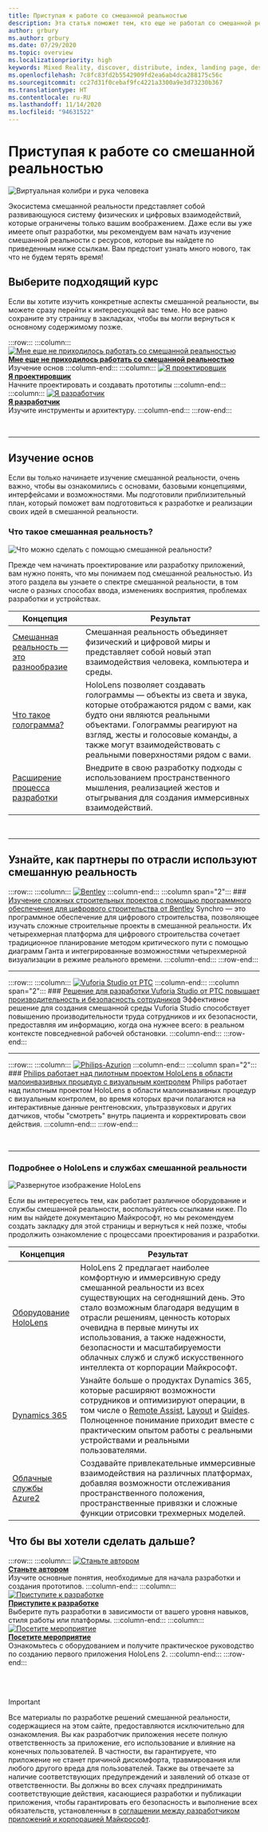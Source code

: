 ```yaml
---
title: Приступая к работе со смешанной реальностью
description: Эта статья поможет тем, кто еще не работал со смешанной реальностью, узнать, что это такое, и понять ее возможности.
author: grbury
ms.author: grbury
ms.date: 07/29/2020
ms.topic: overview
ms.localizationpriority: high
keywords: Mixed Reality, discover, distribute, index, landing page, design, development, tutorials, sample apps, fundamentals, case studies, resources, HoloLens how-to, Open source projects
ms.openlocfilehash: 7c8fc83fd2b5542909fd2ea6ab4dca288175c56c
ms.sourcegitcommit: cc27d31f0cebaf9fc4221a3300a9e3d73230b367
ms.translationtype: HT
ms.contentlocale: ru-RU
ms.lasthandoff: 11/14/2020
ms.locfileid: "94631522"
---
```

# <a name="get-started-with-mixed-reality"></a>Приступая к работе со смешанной реальностью

![Виртуальная колибри и рука человека](images/01_MixedReality.png)

Экосистема смешанной реальности представляет собой развивающуюся систему физических и цифровых взаимодействий, которые ограничены только вашим воображением. Даже если вы уже имеете опыт разработки, мы рекомендуем вам начать изучение смешанной реальности с ресурсов, которые вы найдете по приведенным ниже ссылкам. Вам предстоит узнать много нового, так что не будем терять время! 

## <a name="choose-your-track"></a>Выберите подходящий курс

Если вы хотите изучить конкретные аспекты смешанной реальности, вы можете сразу перейти к интересующей вас теме. Но все равно сохраните эту страницу в закладках, чтобы вы могли вернуться к основному содержимому позже.

:::row:::
    :::column:::
       [![Мне еще не приходилось работать со смешанной реальностью](images/Tile-New.jpg)](#understand-the-basics)<br>
        **[Мне еще не приходилось работать со смешанной реальностью](#understand-the-basics)**<br>
        Изучение основ
    :::column-end:::
    :::column:::
       [![Я проектировщик](images/Tile-Create.jpg)](../design/design.md)<br>
        **[Я проектировщик](../design/design.md)**<br>
        Начните проектировать и создавать прототипы
    :::column-end:::
    :::column:::
       [![Я разработчик](images/Tile-Develop.jpg)](../develop/development.md)<br>
        **[Я разработчик](../develop/development.md)**<br>
        Изучите инструменты и архитектуру.
    :::column-end:::
:::row-end:::

<br>

---

## <a name="understand-the-basics"></a>Изучение основ

Если вы только начинаете изучение смешанной реальности, очень важно, чтобы вы ознакомились с основами, базовыми концепциями, интерфейсами и возможностями. Мы подготовили приблизительный план, который поможет вам подготовиться к разработке и реализации своих идей в смешанной реальности.

### <a name="what-is-mixed-reality"></a>Что такое смешанная реальность?

![Что можно сделать с помощью смешанной реальности?](images/HLS19_remoteAssistHologram_001.jpg)

Прежде чем начинать проектирование или разработку приложений, вам нужно понять, что мы понимаем под смешанной реальностью. Из этого раздела вы узнаете о спектре смешанной реальности, в том числе о разных способах ввода, изменениях восприятия, проблемах разработки и устройствах. 

|  Концепция  |  Результат  |
| --- | --- |
| [Смешанная реальность — это разнообразие](../discover/mixed-reality.md) | Смешанная реальность объединяет физический и цифровой миры и представляет собой новый этап взаимодействия человека, компьютера и среды. |
| [Что такое голограмма?](../discover/hologram.md) | HoloLens позволяет создавать голограммы — объекты из света и звука, которые отображаются рядом с вами, как будто они являются реальными объектами. Голограммы реагируют на взгляд, жесты и голосовые команды, а также могут взаимодействовать с реальными поверхностями рядом с вами. |
| [Расширение процесса разработки](../discover/case-study-expanding-the-design-process-for-mixed-reality.md) | Внедрите в свою разработку подходы с использованием пространственного мышления, реализацией жестов и отыгрывания для создания иммерсивных взаимодействий.  |

<br>

---

## <a name="see-how-industry-partners-are-using-mixed-reality"></a>Узнайте, как партнеры по отрасли используют смешанную реальность

:::row:::
    :::column:::
       [![Bentley](images/Bentley-Synchro1.jpg)](https://binged.it/31AR3kP)
    :::column-end:::
    :::column span="2":::
        ### <a name="view-complex-construction-projects-with-bentleys-digital-construction-software"></a>[Изучение сложных строительных проектов с помощью программного обеспечения для цифрового строительства от Bentley](https://binged.it/31AR3kP)
        Synchro — это программное обеспечение для цифрового строительства, позволяющее изучать сложные строительные проекты в смешанной реальности. Их четырехмерная платформа для цифрового строительства сочетает традиционное планирование методом критического пути с помощью диаграмм Ганта и интегрированные возможностями четырехмерной визуализации в режиме реального времени.
    :::column-end:::
:::row-end:::

---

:::row:::
    :::column:::
       [![Vuforia Studio от PTC](images/PTC-Vuforia-Studio1.jpg)](https://binged.it/31ARrjh)
    :::column-end:::
    :::column span="2":::
        ### <a name="ptcs-vuforia-studio-authoring-solution-promotes-workforce-productivity-and-safety"></a>[Решение для разработки Vuforia Studio от PTC повышает производительность и безопасность сотрудников](https://binged.it/31ARrjh)
        Эффективное решение для создания смешанной среды Vuforia Studio способствует повышению производительности труда сотрудников и их безопасности, предоставляя им информацию, когда она нужнее всего: в реальном контексте повседневной рабочей обстановки.
    :::column-end:::
:::row-end:::

---

:::row:::
    :::column:::
       [![Philips-Azurion](images/Philips-Azurion1.jpg)](https://binged.it/31B1RiR)
    :::column-end:::
    :::column span="2":::
        ### <a name="philips-is-piloting-hololens-in-the-domain-of-image-guided-minimally-invasive-procedures"></a>[Philips работает над пилотным проектом HoloLens в области малоинвазивных процедур с визуальным контролем](https://binged.it/31B1RiR)
        Philips работает над пилотным проектом HoloLens в области малоинвазивных процедур с визуальным контролем, во время которых врачи полагаются на интерактивные данные рентгеновских, ультразвуковых и других датчиков, чтобы "смотреть" внутрь пациента и корректировать свои действия.
    :::column-end:::
:::row-end:::

<br>

---

### <a name="explore-hololens-and-mixed-reality-services"></a>Подробнее о HoloLens и службах смешанной реальности

![Развернутое изображение HoloLens](images/HoloLens2_ExplodedView_8k.png)

Если вы интересуетесь тем, как работает различное оборудование и службы смешанной реальности, воспользуйтесь ссылками ниже. По ним вы найдете документацию Майкрософт, но мы рекомендуем создать закладку для этой страницы и вернуться к ней позже, чтобы продолжить ознакомление с процессами проектирования и разработки.

|  Концепция  |  Результат  |
| --- | --- |
| [Оборудование HoloLens](https://www.microsoft.com//hololens/hardware) | HoloLens 2 предлагает наиболее комфортную и иммерсивную среду смешанной реальности из всех существующих на сегодняшний день. Это стало возможным благодаря ведущим в отрасли решениям, ценность которых очевидна в первые минуты их использования, а также надежности, безопасности и масштабируемости облачных служб и служб искусственного интеллекта от корпорации Майкрософт. |
| [Dynamics 365](https://dynamics.microsoft.com/mixed-reality/overview/) | Узнайте больше о продуктах Dynamics 365, которые расширяют возможности сотрудников и оптимизируют операции, в том числе о [Remote Assist](https://docs.microsoft.com/dynamics365/mixed-reality/remote-assist/ra-overview), [Layout](https://docs.microsoft.com/dynamics365/mixed-reality/layout/) и [Guides](https://docs.microsoft.com/dynamics365/mixed-reality/guides/). Полноценное понимание приходит вместе с практическим опытом работы с реальными устройствами и реальными пользователями. |
| [Oблачныe службы Azure2](../develop/mixed-reality-cloud-services.md) | Создавайте привлекательные иммерсивные взаимодействия на различных платформах, добавляя возможности отслеживания пространственного положения, пространственные привязки и сложные функции отрисовки трехмерных моделей. |

## <a name="what-would-you-like-to-do-next"></a>Что бы вы хотели сделать дальше?

:::row:::
    :::column:::
        [![Станьте автором](images/icon-design.png)](../design/design.md)<br>
        **[Станьте автором](../design/design.md)**<br>
        Изучите основные понятия, необходимые для начала разработки и создания прототипов.
    :::column-end:::
        :::column:::
        [![Приступите к разработке](images/icon-developer.png)](../develop/development.md)<br>
        **[Приступите к разработке](../develop/development.md)**<br>
        Выберите путь разработки в зависимости от вашего уровня навыков, стиля работы или платформы.
    :::column-end:::
    :::column:::
        [![Посетите мероприятие](images/icon-calendar.jpg)](../whats-new/sf-academy-events.md)<br>
        **[Посетите мероприятие](../whats-new/sf-academy-events.md)**<br>
        Ознакомьтесь с оборудованием и получите практическое руководство по созданию первого приложения HoloLens 2.
    :::column-end:::
:::row-end:::


<br>

<br>

>[!IMPORTANT]
>Все материалы по разработке решений смешанной реальности, содержащиеся на этом сайте, предоставляются исключительно для ознакомления. Вы как разработчик приложения несете полную ответственность за приложение, его использование и влияние на конечных пользователей. В частности, вы гарантируете, что приложение не станет причиной дискомфорта, травмирования или любого другого вреда для пользователей. Также вы отвечаете за наличие соответствующих предупреждений и заявлений об отказе от ответственности. Вы должны во всех случаях предпринимать соответствующие действия, касающиеся разработки и публикации приложения, чтобы гарантировать его безопасность и выполнение всех обязательств, установленных в [соглашении между разработчиком приложений и корпорацией Майкрософт](https://docs.microsoft.com/legal/windows/agreements/app-developer-agreement).

